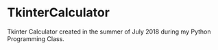 # TkinterCalculator
Tkinter Calculator created in the summer of July 2018 during my Python Programming Class. 
